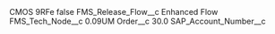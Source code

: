 <?xml version="1.0" encoding="UTF-8"?>
<CustomMetadata xmlns="http://soap.sforce.com/2006/04/metadata" xmlns:xsi="http://www.w3.org/2001/XMLSchema-instance" xmlns:xsd="http://www.w3.org/2001/XMLSchema">
    <label>CMOS 9RFe</label>
    <protected>false</protected>
    <values>
        <field>FMS_Release_Flow__c</field>
        <value xsi:type="xsd:string">Enhanced Flow</value>
    </values>
    <values>
        <field>FMS_Tech_Node__c</field>
        <value xsi:type="xsd:string">0.09UM</value>
    </values>
    <values>
        <field>Order__c</field>
        <value xsi:type="xsd:double">30.0</value>
    </values>
    <values>
        <field>SAP_Account_Number__c</field>
        <value xsi:nil="true"/>
    </values>
</CustomMetadata>
